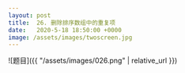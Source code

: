 ```yaml
---
layout: post
title:  26. 删除排序数组中的重复项
date:   2020-5-18 18:50:00 +0000
image: /assets/images/twoscreen.jpg
---
```

![题目]({{ "/assets/images/026.png" | relative_url }})